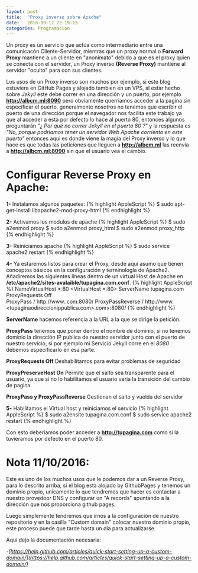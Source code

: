 ```yaml
---
layout: post
title:  "Proxy inverso sobre Apache"
date:   2016-09-12 22:19:13
categories: Programacion
---
```


Un proxy es un servicio que actúa como intermediario entre una comunicacón Cliente-Servidor, mientras que un proxy normal o **Forward Proxy** mantiene a un cliente en "anonimato" debido a que es el proxy quien se conecta con el servidor, un Proxy inverso **(Reverse Proxy)** mantiene al servidor "oculto" para con sus clientes.

Los usos de un Proxy inverso son muchos por ejemplo, si este blog estuviera en GitHub Pages y alojado tambien en un VPS, al estar hecho sobre *Jekyll* este debe correr en una dirección y un puerto, por ejemplo **http://albcm.ml:8090** pero obviamente querriamos acceder a la pagina sin especificar el puerto, generalmente nosotros no tenemos que escribir el puerto de una dirección porque el navegador nos facilita este trabajo ya que al acceder a esta por defecto lo hace al puerto 80, entonces algunos preguntarán *"¿ Por qué no correr Jekyll en el puerto 80 ?"* y la respuesta es *"No, porque podriamos tener un servidor Web Apache corriento en este puerto"* entonces aqui es donde viene la magia del Proxy inverso y lo que hace es que todas las peticiones que lleguen a **http://albcm.ml**  las reenvia a **http://albcm.ml:8090** sin que el usuario vea el cambio.
# Configurar Reverse Proxy en Apache:

**1-** Instalamos algunos paquetes:
{% highlight AppleScript %}
$ sudo apt-get-install libapache2-mod-proxy-html
{% endhighlight %}<br>

**2-** Activamos los modulos de apache
{% highlight AppleScript %}
$ sudo a2enmod proxy
$ sudo a2enmod proxy_html 
$ sudo a2enmod proxy_http
{% endhighlight %}<br>

**3-** Reiniciamos apache
{% highlight AppleScript %}
$ sudo service apache2 restart
{% endhighlight %}<br>

**4-** Ya estaremos listos para crear el Proxy, desde aqui asumo que tienen conceptos básicos en la configuración y terminología de Apache2. Añadiremos las siguientes lineas dentro de un virtual Host de Apache en **/etc/apache2/sites-avalaible/tupagina.com.conf**.
{% highlight AppleScript %}
NameVirtualHost *:80
<VirtualHost *:80>
	ServerName tupagina.com
	ProxyRequests Off	
	ProxyPass / http://www.<tupaginaodireccionippublica>.com:8080/
	ProxyPassReverse / http://www.<tupaginaodireccionippublica.com>.com>:8080/
</VirtualHost>
{% endhighlight %}<br>

**ServerName** hacemos referencia a la URL a la que se dirige la petición. 

**ProxyPass** tenemos que poner dentro el nombre de dominio, si no tenemos dominio la dirección IP publica de nuestro servidor junto con el puerto de nuestro servicio, si por ejemplo mi Servicio Jekyll corre en el *8080* debemos especificarlo en esa parte.

**ProxyRequests Off** Deshabilitamos para evitar problemas de seguridad

**ProxyPreserveHost On** Permite que el salto sea transparente para el usuario, ya que si no lo habilitamos el usuario veria la transición del cambio de pagina.

**ProxyPass y ProxyPassReverse** Gestionan el salto y vuelda del servidor

**5-** Habilitamos el Virtual host y reiniciamos el servicio
{% highlight AppleScript %}
$ sudo a2ensite tupagina.com.conf
$ sudo service apache2 restart
{% endhighlight %}<br>

Con esto deberiamos poder acceder a **http://tupagina.com** como si la tuvieramos por defecto en el puerto 80.

# Nota 11/10/2016:
Este es uno de los muchos usos que le podemos dar a un Reverse Proxy, para lo descrito arriba, si el blog esta alojado by GithubPages y tenemos un dominio propio, unicamente lo que tendremos que hacer es contactar a nuestro provedoor DNS y configurar un "A records" apuntando a la dirección que nos proporciona github pages. 

Luego simplemente tendremos que irnos a la configuración de nuestro repositorio y en la casilla "Custom domain" colocar nuestro dominio propio, este proceso puede que tarde hasta un día para actualizarse.

Aqui dejo la documentación necesaria:

*-[https://help.github.com/articles/quick-start-setting-up-a-custom-domain/](https://help.github.com/articles/quick-start-setting-up-a-custom-domain/)*

